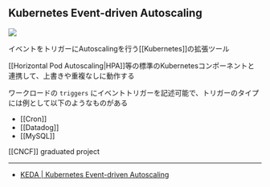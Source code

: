 ## Kubernetes Event-driven Autoscaling

![](https://keda.sh//img/logos/keda-icon-color.png)

イベントをトリガーにAutoscalingを行う[[Kubernetes]]の拡張ツール

[[Horizontal Pod Autoscaling|HPA]]等の標準のKubernetesコンポーネントと連携して、上書きや重複なしに動作する

ワークロードの `triggers` にイベントトリガーを記述可能で、トリガーのタイプには例として以下のようなものがある
- [[Cron]]
- [[Datadog]]
- [[MySQL]]

[[CNCF]] graduated project

---

- [KEDA | Kubernetes Event-driven Autoscaling](https://keda.sh/)